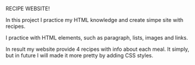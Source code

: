 RECIPE WEBSITE!

In this project I practice my HTML knowledge and create simpe site with recipes.

I practice with HTML elements, such as paragraph, lists, images and links.

In result my website provide 4 recipes with info about each meal. It simply, but in future I will made it more pretty by adding CSS styles.